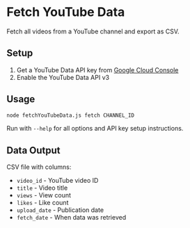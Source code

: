 # Fetch YouTube Data

Fetch all videos from a YouTube channel and export as CSV.

## Setup

1. Get a YouTube Data API key from [Google Cloud Console](https://console.cloud.google.com/)
2. Enable the YouTube Data API v3

## Usage

```bash
node fetchYouTubeData.js fetch CHANNEL_ID
```

Run with `--help` for all options and API key setup instructions.

## Data Output

CSV file with columns:
- `video_id` - YouTube video ID
- `title` - Video title  
- `views` - View count
- `likes` - Like count
- `upload_date` - Publication date
- `fetch_date` - When data was retrieved